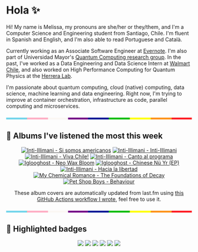 # Hola ✨
Hi! My name is Melissa, my pronouns are she/her or they/them, and I'm a Computer Science and Engineering student from Santiago, Chile. I'm fluent in Spanish and English, and I'm also able to read Portuguese and Català.

Currently working as an Associate Software Engineer at [Evernote](https://evernote.com/). I'm also part of Universidad Mayor's [Quantum Computing research group](https://www.diariomayor.cl/ciencia-um/docentes-y-estudiantes-crean-el-primer-grupo-de-computacion-cuantica-u-mayor.html). In the past, I've worked as a Data Engineering and Data Science Intern at [Walmart Chile](https://github.com/walmartdigital/), and also worked on High Performance Computing for Quantum Physics at the [Herrera Lab](http://fherreralab.com/).

I'm passionate about quantum computing, cloud (native) computing, data science, machine learning and data engineering. Right now, I'm trying to improve at container orchestration, infrastructure as code, parallel computing and microservices.

<img src="hr.png" width="100%" height="5px">

## 🎵 Albums I've listened the most this week
<!-- lastfm -->
<p align="center"><a href="https://www.last.fm/music/Inti-Illimani/Si+somos+americanos"><img src="https://lastfm.freetls.fastly.net/i/u/64s/27d710fe925541de9c0e2518ffb8691b.jpg" title="Inti-Illimani - Si somos americanos"></a> <a href="https://www.last.fm/music/Inti-Illimani/Inti-Illimani"><img src="https://lastfm.freetls.fastly.net/i/u/64s/d9f03fc864e26e83746cfdf0b53d1a5b.jpg" title="Inti-Illimani - Inti-Illimani"></a> <a href="https://www.last.fm/music/Inti-Illimani/Viva+Chile!"><img src="https://lastfm.freetls.fastly.net/i/u/64s/f90ec2b97d8c080345e455cbe6b09ba0.jpg" title="Inti-Illimani - Viva Chile!"></a> <a href="https://www.last.fm/music/Inti-Illimani/Canto+al+programa"><img src="https://lastfm.freetls.fastly.net/i/u/64s/2917fe30c7454900aca680dd4bffe1a9.jpg" title="Inti-Illimani - Canto al programa"></a> <a href="https://www.last.fm/music/Iglooghost/Neo+Wax+Bloom"><img src="https://lastfm.freetls.fastly.net/i/u/64s/b3a74b61b282deed298417def7b26841.jpg" title="Iglooghost - Neo Wax Bloom"></a> <a href="https://www.last.fm/music/Iglooghost/Chinese+N%C3%BC+Yr+(EP)"><img src="https://lastfm.freetls.fastly.net/i/u/64s/081251568b04662ccb58f134de0d0cbc.jpg" title="Iglooghost - Chinese Nü Yr (EP)"></a> <a href="https://www.last.fm/music/Inti-Illimani/Hacia+la+libertad"><img src="https://lastfm.freetls.fastly.net/i/u/64s/8f59588b221149fe9ec887c202f4248f.jpg" title="Inti-Illimani - Hacia la libertad"></a> <a href="https://www.last.fm/music/My+Chemical+Romance/The+Foundations+of+Decay"><img src="https://lastfm.freetls.fastly.net/i/u/64s/55e0eb295310209bd9b9271092460187.jpg" title="My Chemical Romance - The Foundations of Decay"></a> <a href="https://www.last.fm/music/Pet+Shop+Boys/Behaviour"><img src="https://lastfm.freetls.fastly.net/i/u/64s/99988f9b3fdd7a0dd973f2ad6f10baff.png" title="Pet Shop Boys - Behaviour"></a> </p>

<p align="center">These album covers are automatically updated from last.fm using <a href="https://github.com/marketplace/actions/lastfm-to-markdown">this GitHub Actions workflow I wrote</a>, feel free to use it.</p>

<img src="hr.png" width="100%" height="5px">

## 🏅 Highlighted badges
<p align="center" style="vertical-align:middle;">
  <a href="https://www.credly.com/badges/c8caff74-4c34-4211-affe-8bd7692771c8"><img src="https://images.credly.com/size/100x100/images/cf9b772d-7cf9-4c11-9aa7-46ab006f0ce6/IBM_Quantum_Challenge_2021_Achievement_V2.png"></a>
  <a href="https://www.credly.com/badges/52a4021b-34e6-413d-a4bd-cc29d3a686f6"><img src="https://images.credly.com/size/100x100/images/28944969-813a-43b9-944f-7910111ce764/Professional_Certificate_-_Data_Science.png"></a>
  <a href="https://www.credly.com/badges/cfeca386-7b9d-487f-8e2b-b3cfa069c734"><img src="https://images.credly.com/size/100x100/images/ac4daa48-1924-4dc5-80cf-ede5a08bac51/Data_Science_Foundations_Specialization.png"></a>
  <a href="https://www.credly.com/badges/0372a945-8a67-4d57-9643-b46b8dbf2fa6"><img src="https://images.credly.com/size/100x100/images/4a5f4849-54ae-461f-97ad-cb9c9a04eb63/Adv_Data_Science_Specialization.png"></a>
  <a href="https://www.credly.com/badges/348acaad-19d1-4f5a-8a6f-145d80dca3dc"><img src="https://images.credly.com/size/100x100/images/1dee8dee-d779-462e-9fd4-df5119546349/Build_Smart_on_Kubernetes_World_Tour.png"></a>
  <a href="https://google.qwiklabs.com/public_profiles/9fac59c2-c0f1-4b5c-b207-47c9cd7d6072"><img src="https://cdn.qwiklabs.com/GHzcYBb00JYUF9Rgf3D9A4inwRHYnFtISMvcRlb%2FClU%3D" width="100px"></a>
</p>
